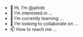 - 👋 Hi, I’m @jahidc
- 👀 I’m interested in ...
- 🌱 I’m currently learning ...
- 💞️ I’m looking to collaborate on ...
- 📫 How to reach me ...

<!---
jahidc/jahidc is a ✨ special ✨ repository because its `README.md` (this file) appears on your GitHub profile.
You can click the Preview link to take a look at your changes.
--->
